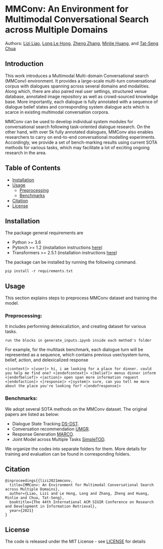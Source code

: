 


# MMConv: An Environment for Multimodal Conversational Search across Multiple Domains
Authors: [Lizi Liao](https://scholar.google.com.sg/citations?user=W2b08EUAAAAJ&hl=en), [Long Le Hong](https://github.com/LongLeCE), [Zheng Zhang](https://scholar.google.com.sg/citations?hl=en&user=S2bil1cAAAAJ), [Minlie Huang](https://scholar.google.com.sg/citations?hl=en&user=P1jPSzMAAAAJ), and [Tat-Seng Chua](https://scholar.google.com.sg/citations?hl=en&user=Z9DWCBEAAAAJ)

## Introduction
This work introduces a Multimodal Multi-domain Conversational search (MMConv) environment. It provides a large-scale multi-turn conversational corpus with dialogues spanning across several domains and modalities. Along which, there are also paired real user settings, structured venue database, annotated image repository as well as crowd-sourced knowledge base. More importantly, each dialogue is fully annotated with a sequence of dialogue belief states and corresponding system dialogue acts which is scarce in existing multimodal conversation corpora. 

MMConv can be used to develop individual system modules for conversational search following task-oriented dialogue research. On the other
hand, with over 5k fully annotated dialogues, MMConv also enables researchers to carry on end-to-end conversational modelling experiments. Accordingly, we provide a set of bench-marking results using current SOTA methods for various tasks, which may facilitate a lot of exciting ongoing research in the area.

 

## Table of Contents
- [Installation](#installation) 
- [Usage](#usage) 
    - [Preprocessing](#preprocessing)
    - [Benchmarks](#Benchmarks)
- [Citation](#citation)
- [License](#license)
 

## Installation

The package general requirements are

- Python >= 3.6
- Pytorch >= 1.2 (installation instructions [here](https://pytorch.org/))
- Transformers >= 2.5.1 (installation instructions [here](https://huggingface.co/transformers/))
 
The package can be installed by running the following command.  

```pip install -r requirements.txt```


## Usage
This section explains steps to preprocess MMConv dataset and training the model. 

### Preprocessing: 
It includes performing delexicaliztion, and creating dataset for various tasks.
```
run the blocks in generate_inputs.ipynb inside each method's folder
```
For example, for the multitask benchmark, each dialogue turn will be represented as a sequence, which contains previous user/system turns, belief, action, and delexicalized response

```
<|context|> <|user|> hi, i am looking for a place for dinner. could you help me find one? <|endofcontext|> <|belief|> menus dinner inform <|endofbelief|> <|action|> open span more information request <|endofaction|> <|response|> <|system|> sure, can you tell me more about the place you're looking for? <|endofresponse|>
```


### Benchmarks: 
We adopt several SOTA methods on the MMConv dataset. The original papers are listed as below:
-  Dialogue State Tracking    [DS-DST](https://arxiv.org/abs/1910.03544).
-  Conversation recommendation    [UMGR](https://www.aclweb.org/anthology/2020.coling-main.463/).
-  Response Generation    [MARCO](https://www.aclweb.org/anthology/2020.acl-main.638.pdf).
-  Joint Model across Multiple Tasks    [SimpleTOD](https://proceedings.neurips.cc/paper/2020/hash/e946209592563be0f01c844ab2170f0c-Abstract.html).

We organize the codes into separate folders for them. More details for training and evaluation can be found in corresponding folders.

## Citation
```
@inproceedings{{lizi2021mmconv,
  title={MMConv: An Environment for Multimodal Conversational Search across Multiple Domains},
  author={Liao, Lizi and Le Hong, Long and Zhang, Zheng and Huang, Minlie and Chua, Tat-Seng},
  booktitle={The 44th International ACM SIGIR Conference on Research and Development in Information Retrieval},
  year={2021}
}
```


## License
The code is released under the MIT License - see [LICENSE](LICENSE) for details
